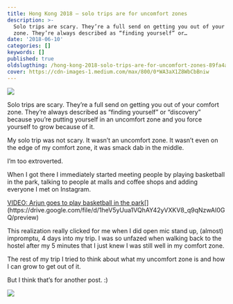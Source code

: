 ```yaml
---
title: Hong Kong 2018 — solo trips are for uncomfort zones
description: >-
  Solo trips are scary. They’re a full send on getting you out of your comfort
  zone. They’re always described as “finding yourself” or…
date: '2018-06-10'
categories: []
keywords: []
published: true
oldslugthing: /hong-kong-2018-solo-trips-are-for-uncomfort-zones-89fa4a95dcaa
cover: https://cdn-images-1.medium.com/max/800/0*WA3aX1Z8WbCbBniw
---
```


![](https://cdn-images-1.medium.com/max/800/0*WA3aX1Z8WbCbBniw)

Solo trips are scary. They’re a full send on getting you out of your comfort zone. They’re always described as “finding yourself” or “discovery” because you’re putting yourself in an uncomfort zone and you force yourself to grow because of it.

My solo trip was not scary. It wasn’t an uncomfort zone. It wasn’t even on the edge of my comfort zone, it was smack dab in the middle.

I’m too extroverted.

When I got there I immediately started meeting people by playing basketball in the park, talking to people at malls and coffee shops and adding everyone I met on Instagram.

[VIDEO: Arjun goes to play basketball in the park](https://drive.google.com/file/d/1heV5yUua1VQhAY42yVXKV8_q9qNzwAI0GQ/preview 'https://drive.google.com/file/d/1heV5yUua1VQhAY42yVXKV8_q9qNzwAI0GQ/preview')[](https://drive.google.com/file/d/1heV5yUua1VQhAY42yVXKV8_q9qNzwAI0GQ/preview)

This realization really clicked for me when I did open mic stand up, (almost) impromptu, 4 days into my trip. I was so unfazed when walking back to the hostel after my 5 minutes that I just knew I was still well in my comfort zone.

The rest of my trip I tried to think about what my uncomfort zone is and how I can grow to get out of it.

But I think that’s for another post. :)

![](https://cdn-images-1.medium.com/max/800/0*QFUIlzO_kcVtADJh)

